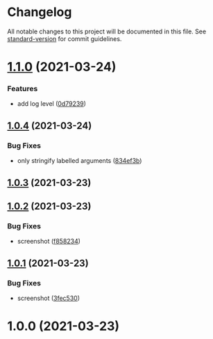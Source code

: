 # Changelog

All notable changes to this project will be documented in this file. See [standard-version](https://github.com/conventional-changelog/standard-version) for commit guidelines.

# [1.1.0](https://github.com/dmnsgn/console-ansi/compare/v1.0.4...v1.1.0) (2021-03-24)


### Features

* add log level ([0d79239](https://github.com/dmnsgn/console-ansi/commit/0d79239a955a89bb02f549d80a3f50145fa4de2b))



## [1.0.4](https://github.com/dmnsgn/console-ansi/compare/v1.0.3...v1.0.4) (2021-03-24)


### Bug Fixes

* only stringify labelled arguments ([834ef3b](https://github.com/dmnsgn/console-ansi/commit/834ef3b3549ecdc09f3fb08666affe1a4704d6be))



## [1.0.3](https://github.com/dmnsgn/console-ansi/compare/v1.0.2...v1.0.3) (2021-03-23)



## [1.0.2](https://github.com/dmnsgn/console-ansi/compare/v1.0.1...v1.0.2) (2021-03-23)


### Bug Fixes

* screenshot ([f858234](https://github.com/dmnsgn/console-ansi/commit/f858234f55dfb1e140a8a754450a3d5871a09e2a))



## [1.0.1](https://github.com/dmnsgn/console-ansi/compare/v1.0.0...v1.0.1) (2021-03-23)


### Bug Fixes

* screenshot ([3fec530](https://github.com/dmnsgn/console-ansi/commit/3fec5307f5536562bba35f44e6895916b8df381e))



# 1.0.0 (2021-03-23)
